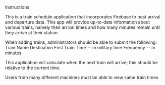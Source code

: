 Instructions

This is a train schedule application that incorporates Firebase to host arrival and departure data. This app will provide up-to-date information about various trains, namely their arrival times and how many minutes remain until they arrive at their station.

When adding trains, administrators should be able to submit the following:
    Train Name
    Destination 
    First Train Time -- in military time
    Frequency -- in minutes

This application will calculate when the next train will arrive; this should be relative to the current time.

Users from many different machines must be able to view same train times.